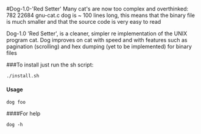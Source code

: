 #Dog-1.0-'Red Setter'
Many cat's are now too complex and overthinked:
    782  22684  gnu-cat.c
dog is ~ 100 lines long, this means that the binary file is much smaller and that the source code is very easy to read

Dog-1.0 'Red Setter', is a cleaner, simpler re implementation of the UNIX program cat. Dog improves on cat with speed and with features such as pagination (scrolling) and hex dumping (yet to be implemented) for binary files


###To install just run the sh script: 
```
./install.sh
```
#### Usage
```
dog foo
```

####For help 
```
dog -h
```
